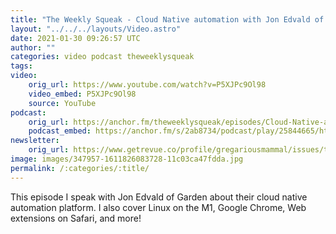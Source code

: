 ```yaml
---
title: "The Weekly Squeak - Cloud Native automation with Jon Edvald of Garden"
layout: "../../../layouts/Video.astro"
date: 2021-01-30 09:26:57 UTC
author: ""
categories: video podcast theweeklysqueak
tags: 
video:
    orig_url: https://www.youtube.com/watch?v=P5XJPc9Ol98
    video_embed: P5XJPc9Ol98
    source: YouTube
podcast:
    orig_url: https://anchor.fm/theweeklysqueak/episodes/Cloud-Native-automation-with-Jon-Edvald-of-Garden-epj7fp
    podcast_embed: https://anchor.fm/s/2ab8734/podcast/play/25844665/https%3A%2F%2Fd3ctxlq1ktw2nl.cloudfront.net%2Fstaging%2F2021-0-28%2F11cb9476-df93-1aa0-163a-319464490c12.mp3
newsletter:
    orig_url: https://www.getrevue.co/profile/gregariousmammal/issues/the-weekly-squeak-cloud-native-automation-with-garden-309857
image: images/347957-1611826083728-11c03ca47fdda.jpg
permalink: /:categories/:title/
---
```

This episode I speak with Jon Edvald of Garden about their cloud native automation platform. I also cover Linux on the M1, Google Chrome, Web extensions on Safari, and more!